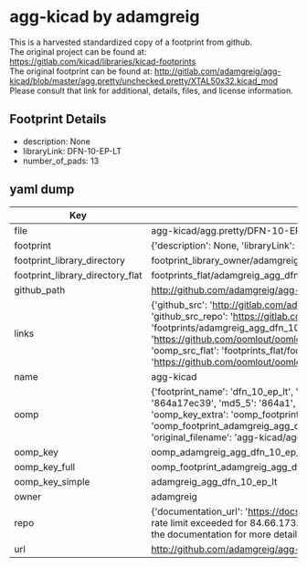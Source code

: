 # agg-kicad by adamgreig  
This is a harvested standardized copy of a footprint from github.  
The original project can be found at:  
https://gitlab.com/kicad/libraries/kicad-footprints  
The original footprint can be found at:
http://gitlab.com/adamgreig/agg-kicad/blob/master/agg.pretty/unchecked.pretty/XTAL50x32.kicad_mod
Please consult that link for additional, details, files, and license information.  
## Footprint Details
* description: None  
* libraryLink: DFN-10-EP-LT  
* number_of_pads: 13  
## yaml dump  
| Key | Value |  
| --- | --- |  
| file | agg-kicad/agg.pretty/DFN-10-EP-LT.kicad_mod |  
| footprint | {'description': None, 'libraryLink': 'DFN-10-EP-LT', 'number_of_pads': 13} |  
| footprint_library_directory | footprint_library_owner/adamgreig_agg-kicad |  
| footprint_library_directory_flat | footprints_flat/adamgreig_agg_dfn_10_ep_lt/working |  
| github_path | http://github.com/adamgreig/agg-kicad/blob/master/agg.pretty/DFN-10-EP-LT.kicad_mod |  
| links | {'github_src': 'http://gitlab.com/adamgreig/agg-kicad/blob/master/agg.pretty/unchecked.pretty/XTAL50x32.kicad_mod', 'github_src_repo': 'https://gitlab.com/kicad/libraries/kicad-footprints', 'oomp_bot': 'footprints/adamgreig_agg_dfn_10_ep_lt/working', 'oomp_bot_github': 'https://github.com/oomlout/oomlout_oomp_footprint_bot/tree/main/footprints/adamgreig_agg_dfn_10_ep_lt/working', 'oomp_src_flat': 'footprints_flat/footprints_flat/adamgreig_agg_dfn_10_ep_lt/working', 'oomp_src_flat_github': 'https://github.com/oomlout/oomlout_oomp_footprint_src/tree/main/footprints_flat/adamgreig_agg_dfn_10_ep_lt/working'} |  
| name | agg-kicad |  
| oomp | {'footprint_name': 'dfn_10_ep_lt', 'library_name': 'agg', 'md5': '864a17ec39c39e61d942a856bce998d6', 'md5_10': '864a17ec39', 'md5_5': '864a1', 'md5_6': '864a17', 'oomp_key': 'oomp_adamgreig_agg_dfn_10_ep_lt', 'oomp_key_extra': 'oomp_footprint_adamgreig_agg_dfn_10_ep_lt', 'oomp_key_full': 'oomp_footprint_adamgreig_agg_dfn_10_ep_lt_864a17', 'oomp_key_simple': 'adamgreig_agg_dfn_10_ep_lt', 'original_filename': 'agg-kicad/agg.pretty/DFN-10-EP-LT.kicad_mod', 'owner_name': 'adamgreig'} |  
| oomp_key | oomp_adamgreig_agg_dfn_10_ep_lt |  
| oomp_key_full | oomp_footprint_adamgreig_agg_dfn_10_ep_lt |  
| oomp_key_simple | adamgreig_agg_dfn_10_ep_lt |  
| owner | adamgreig |  
| repo | {'documentation_url': 'https://docs.github.com/rest/overview/resources-in-the-rest-api#rate-limiting', 'message': "API rate limit exceeded for 84.66.173.59. (But here's the good news: Authenticated requests get a higher rate limit. Check out the documentation for more details.)"} |  
| url | http://github.com/adamgreig/agg-kicad |  

